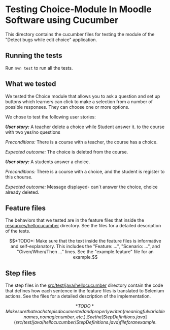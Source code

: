 # Testing Choice-Module In Moodle Software using Cucumber
This directory contains the cucumber files for testing the module of the "Detect bugs while edit choice" application.

## Running the tests
Run ```mvn test``` to run all the tests.

## What we tested
We tested the Choice module that allows you to ask a question and set up buttons which learners can click to make a selection from a number of possible responses. They can choose one or more options.

We chose to test the following user stories: 

***User story:*** A teacher delete a choice while Student answer it. to the course with two yes/no questions

*Preconditions:* There is a course with a teacher, the course has a choice. 

*Expected outcome:* The choice is deleted from the course.

***User story:*** A students answer a choice.

*Preconditions:* There is a course with a choice, and the student is register to this chourse.

*Expected outcome:* Message displayed- can`t answer the choice, choice already deleted.



## Feature files
The behaviors that we tested are in the feature files that inside the [resources/hellocucumber](resources/hellocucumber) directory. See the files for a detailed description of the tests.

$$*TODO*: Make sure that the text inside the feature files is informative and self-explanatory. This includes the "Feature: ...", "Scenario: ...", and "Given/When/Then ..." lines. See the "example.feature" file for an example.$$

## Step files
The step files in the [src/test/java/hellocucumber](src/test/java/hellocucumber) directory contain the code that defines how each sentence in the feature files is translated to Selenium actions. See the files for a detailed description of the implementation.

$$*TODO* Make sure that each step is documented and properly writen (meaningful variable names, no magic number, etc.). See the [StepDefinitions.java](src/test/java/hellocucumber/StepDefinitions.java) file for an example.$$

